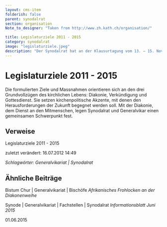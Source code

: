 ```yaml
---
layout: cms-item
folderish: false
parent: synodalrat
section: organisation
Note_to_designer: "Taken from http://www.zh.kath.ch/organisation/"

title: Legislaturziele 2011 - 2015
category: synodalrat
image: "legislaturziele.jpeg"
description: "Der Synodalrat hat an der Klausurtagung vom 13. – 15. November 2011 gemeinsam mit dem Generalvikar die Legislaturziele für die laufende Amtsdauer 2011 – 2015 erarbeitet und im Frühjahr 2012 verabschiedet."
---
```


# Legislaturziele 2011 - 2015
Die formulierten Ziele und Massnahmen orientieren sich an den drei Grundvollzügen des kirchlichen Lebens: Diakonie, Verkündigung und Gottesdienst. Sie setzen kirchenpolitische Akzente, mit denen den Herausforderungen der Zukunft begegnet werden soll. Mit der Diakonie, dem Dienst an den Mitmenschen, legen Synodalrat und Generalvikar einen gemeinsamen Schwerpunkt fest.

## Verweise
Legislaturziele 2011 - 2015

zuletzt verändert: 16.07.2012 14:49

*Schlagwörter: Generalvikariat | Synodalrat*

## Ähnliche Beiträge

Bistum Chur | Generalvikariat | Bischöfe
*Afrikanisches Frohlocken an der Diakonenweihe*

Synode | Generalvikariat | Fachstellen | Synodalrat
*Informationsblatt Juni 2015*

01.06.2015